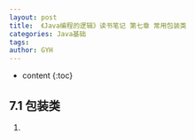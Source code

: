 ```yaml
---
layout: post
title:  《Java编程的逻辑》读书笔记 第七章 常用包装类
categories: Java基础
tags: 
author: GYH
---
```


* content
{:toc}

## 7.1 包装类

1. 